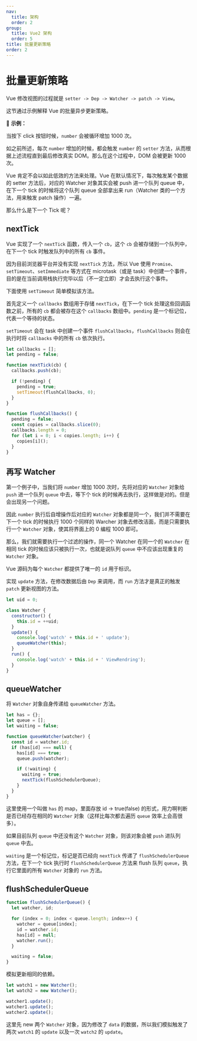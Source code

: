 ```yaml
---
nav:
  title: 架构
  order: 2
group:
  title: Vue2 架构
  order: 5
title: 批量更新策略
order: 2
---
```


# 批量更新策略

Vue 修改视图的过程就是 `setter -> Dep -> Watcher -> patch -> View`。

这节通过示例解释 Vue 的批量异步更新策略。

🌰 **示例：**

当按下 click 按钮时候，`number` 会被循环增加 1000 次。

如之前所述，每次 `number` 增加的时候，都会触发 `number` 的 `setter` 方法，从而根据上述流程直到最后修改真实 DOM。那么在这个过程中，DOM 会被更新 1000 次。

Vue 肯定不会以如此低效的方法来处理。Vue 在默认情况下，每次触发某个数据的 setter 方法后，对应的 Watcher 对象其实会被 push 进一个队列 queue 中，在下一个 tick 的时候将这个队列 queue 全部拿出来 run（Watcher 类的一个方法，用来触发 patch 操作）一遍。

那么什么是下一个 Tick 呢？

## nextTick

Vue 实现了一个 `nextTick` 函数，传入一个 `cb`，这个 `cb` 会被存储到一个队列中，在下一个 tick 时触发队列中的所有 `cb` 事件。

因为目前浏览器平台并没有实现 `nextTick` 方法，所以 Vue 使用 `Promise`、`setTimeout`、`setImmediate` 等方式在 microtask（或是 task）中创建一个事件，目的是在当前调用栈执行完毕以后（不一定立即）才会去执行这个事件。

下面使用 `setTimeout` 简单模拟该方法。

首先定义一个 `callbacks` 数组用于存储 `nextTick`，在下一个 tick 处理这些回调函数之前，所有的 `cb` 都会被存在这个 `callbacks` 数组中。`pending` 是一个标记位，代表一个等待的状态。

`setTimeout` 会在 task 中创建一个事件 `flushCallbacks`，`flushCallbacks` 则会在执行时将 `callbacks` 中的所有 `cb` 依次执行。

```js
let callbacks = [];
let pending = false;

function nextTick(cb) {
  callbacks.push(cb);

  if (!pending) {
    pending = true;
    setTimeout(flushCallbacks, 0);
  }
}

function flushCallbacks() {
  pending = false;
  const copies = callbacks.slice(0);
  callbacks.length = 0;
  for (let i = 0; i < copies.length; i++) {
    copies[i]();
  }
}
```

## 再写 Watcher

第一个例子中，当我们将 `number` 增加 1000 次时，先将对应的 `Watcher` 对象给 `push` 进一个队列 `queue` 中去，等下个 tick 的时候再去执行，这样做是对的。但是会出现另一个问题。

因此 `number` 执行后自增操作后对应的 `Watcher` 对象都是同一个，我们并不需要在下一个 tick 的时候执行 1000 个同样的 Warcher 对象去修改洁面，而是只需要执行一个 `Watcher` 对象，使其将界面上的 0 编程 1000 即可。

那么，我们就需要执行一个过滤的操作，同一个 Watcher 在同一个的 `Watcher` 在相同 tick 的时候应该只被执行一次，也就是说队列 `queue` 中不应该出现重复的 `Watcher` 对象。

Vue 源码为每个 `Watcher` 都提供了唯一的 `id` 用于标识。

实现 `update` 方法，在修改数据后由 `Dep` 来调用，而 `run` 方法才是真正的触发 `patch` 更新视图的方法。

```js
let uid = 0;

class Watcher {
  constructor() {
    this.id = ++uid;
  }
  update() {
    console.log('watch' + this.id + ' update');
    queueWatcher(this);
  }
  run() {
    console.log('watch' + this.id + ' ViewRendring');
  }
}
```

## queueWatcher

将 `Watcher` 对象自身传递给 `queueWatcher` 方法。

```js
let has = {};
let queue = [];
let waiting = false;

function queueWatcher(watcher) {
  const id = watcher.id;
  if (has[id] === null) {
    has[id] === true;
    queue.push(watcher);

    if (!waiting) {
      waiting = true;
      nextTick(flushSchedulerQueue);
    }
  }
}
```

这里使用一个叫做 `has` 的 map，里面存放 id -> true(false) 的形式，用力啊判断是否已经存在相同的 `Watcher` 对象（这样比每次都去遍历 `queue` 效率上会高很多）。

如果目前队列 `queue` 中还没有这个 `Watcher` 对象，则该对象会被 `push` 进队列 `queue` 中去。

`waiting` 是一个标记位，标记是否已经向 `nextTick` 传递了 `flushSchedulerQueue` 方法，在下一个 tick 执行时 `flushSchedulerQueue` 方法来 flush 队列 `queue`，执行它里面的所有 `Watcher` 对象的 `run` 方法。

## flushSchedulerQueue

```js
function flushSchedulerQueue() {
  let watcher, id;

  for (index = 0; index < queue.length; index++) {
    watcher = queue[index];
    id = watcher.id;
    has[id] = null;
    watcher.run();
  }

  waiting = false;
}
```

模拟更新相同的依赖。

```js
let watch1 = new Watcher();
let watch2 = new Watcher();

watcher1.update();
watcher1.update();
watcher2.update();
```

这里先 new 两个 `Watcher` 对象，因为修改了 `data` 的数据，所以我们模拟触发了两次 `watch1` 的 `update` 以及一次 `watch2` 的 `update`。
